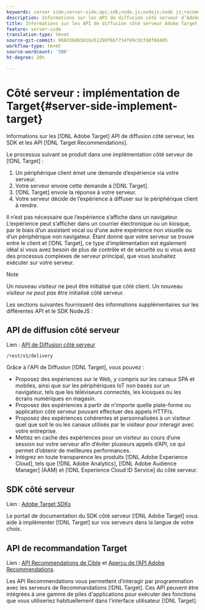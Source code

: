```yaml
---
keywords: server side;server-side;api;sdk;node.js;nodejs;node js;recommendations api;api:apis
description: Informations sur les API de diffusion côté serveur d’Adobe Target, les SDK et les API de Cible Recommendations.
title: Informations sur les API de diffusion côté serveur Adobe Target, le SDK Node.js et les API Cible Recommendations.
feature: server-side
translation-type: tm+mt
source-git-commit: 968d36d65016e51290f6bf754f69c91fd8f68405
workflow-type: tm+mt
source-wordcount: '386'
ht-degree: 20%

---
```



# Côté serveur : implémentation de Target{#server-side-implement-target}

Informations sur les [!DNL Adobe Target] API de diffusion côté serveur, les SDK et les API [!DNL Target Recommendations].

Le processus suivant se produit dans une implémentation côté serveur de [!DNL Target] :

1. Un périphérique client émet une demande d’expérience via votre serveur.
1. Votre serveur envoie cette demande à [!DNL Target].
1. [!DNL Target] envoie la réponse à votre serveur.
1. Votre serveur décide de l’expérience à diffuser sur le périphérique client à rendre.

Il n’est pas nécessaire que l’expérience s’affiche dans un navigateur. L’expérience peut s’afficher dans un courrier électronique ou un kiosque, par le biais d’un assistant vocal ou d’une autre expérience non visuelle ou d’un périphérique non navigateur. Étant donné que votre serveur se trouve entre le client et [!DNL Target], ce type d’implémentation est également idéal si vous avez besoin de plus de contrôle et de sécurité ou si vous avez des processus complexes de serveur principal, que vous souhaitez exécuter sur votre serveur.

>[!NOTE]
>
>Un nouveau visiteur ne peut être initialisé que côté client. Un nouveau visiteur *ne peut pas* être initialisé côté serveur.

Les sections suivantes fournissent des informations supplémentaires sur les différentes API et le SDK NodeJS :

## API de diffusion côté serveur

Lien : [API de Diffusion côté serveur](https://developers.adobetarget.com/api/delivery-api/)

`/rest/v1/delivery`

Grâce à l&#39;API de Diffusion [!DNL Target], vous pouvez :

* Proposez des expériences sur le Web, y compris sur les canaux SPA et mobiles, ainsi que sur les périphériques IoT non basés sur un navigateur, tels que les téléviseurs connectés, les kiosques ou les écrans numériques en magasin.
* Proposez des expériences à partir de n’importe quelle plate-forme ou application côté serveur pouvant effectuer des appels HTTP/s.
* Proposez des expériences cohérentes et personnalisées à un visiteur quel que soit le ou les canaux utilisés par le visiteur pour interagir avec votre entreprise.
* Mettez en cache des expériences pour un visiteur au cours d’une session sur votre serveur afin d’éviter plusieurs appels d’API, ce qui permet d’obtenir de meilleures performances.
* Intégrez en toute transparence les produits [!DNL Adobe Experience Cloud], tels que [!DNL Adobe Analytics], [!DNL Adobe Audience Manager] (AAM) et [!DNL Experience Cloud ID Service] du côté serveur.

## SDK côté serveur

Lien : [Adobe Target SDKs](https://adobetarget-sdks.gitbook.io/docs/)

Le portail de documentation du SDK côté serveur [!DNL Adobe Target] vous aide à implémenter [!DNL Target] sur vos serveurs dans la langue de votre choix.

## API de recommandation Target

Lien : [API Recommendations de Cible](https://developers.adobetarget.com/api/recommendations) et [Aperçu de l’API Adobe Recommendations](https://experienceleague.adobe.com/docs/target-learn/recommendations-api-tutorial/recs-api-overview.html).

Les API Recommendations vous permettent d’interagir par programmation avec les serveurs de Recommandations [!DNL Target]. Ces API peuvent être intégrées à une gamme de piles d&#39;applications pour exécuter des fonctions que vous utiliseriez habituellement dans l&#39;interface utilisateur [!DNL Target].
